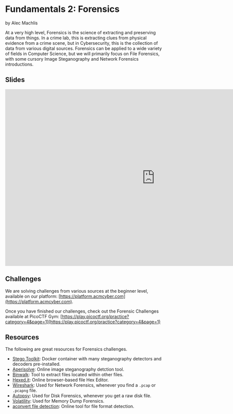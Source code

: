 # Fundamentals 2: Forensics
by Alec Machlis

At a very high level, Forensics is the science of extracting and preserving data from things. In a crime lab, this is extracting clues from physical evidence from a crime scene, but in Cybersecurity, this is the collection of data from various digital sources. Forensics can be applied to a wide variety of fields in Computer Science, but we will primarily focus on File Forensics, with some cursory Image Steganography and Network Forensics introductions.

## Slides
<iframe src="https://docs.google.com/presentation/d/e/2PACX-1vSTeNMOT7kq1DVicYYWdBYH90mVk6u_OboYqomFe7QaB5OF9qaY5E_91QheYePwXoRXq8Bw5bzHAbdv/embed?start=false&loop=false&delayms=3000" frameborder="0" width="960" height="569" allowfullscreen="true" mozallowfullscreen="true" webkitallowfullscreen="true"></iframe>

## Challenges
We are solving challenges from various sources at the beginner level, available on our platform: [https://platform.acmcyber.com](https://platform.acmcyber.com).

Once you have finished our challenges, check out the Forensic Challenges available at PicoCTF Gym: [https://play.picoctf.org/practice?category=4&page=1](https://play.picoctf.org/practice?category=4&page=1)

## Resources
The following are great resources for Forensics challenges.
- [Stego Toolkit](https://github.com/DominicBreuker/stego-toolkit): Docker container with many steganography detectors and decoders pre-installed.
- [Aperisolve](https://www.aperisolve.com/): Online image steganography detction tool.
- [Binwalk](https://github.com/ReFirmLabs/binwalk): Tool to extract files located within other files.
- [Hexed.it](https://hexed.it/): Online browser-based file Hex Editor.
- [Wireshark](https://www.wireshark.org/): Used for Network Forensics, whenever you find a `.pcap` or `.pcapng` file.
- [Autopsy](https://www.autopsy.com/): Used for Disk Forensics, whenever you get a raw disk file.
- [Volatility](https://volatilityfoundation.org/the-volatility-framework/): Used for Memory Dump Forensics.
- [aconvert file detection](https://www.aconvert.com/analyze.html): Online tool for file format detection.